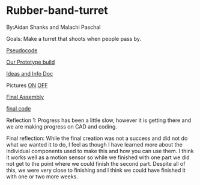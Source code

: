 # Rubber-band-turret
By:Aidan Shanks and Malachi Paschal

Goals:
Make a turret that shoots when people pass by.

[Pseudocode](https://github.com/Ashanks70/Rubber-band-turret/blob/da9d127c12a90a106d766b24e5019cd8b1f7e316/pseudocode#)

[Our Prototype build](https://cvilleschools.onshape.com/documents/0c580a67f37cedab4787cb5b/w/3adaea760dfe60e670bdba07/e/58ff7b08b551ae91478b5c9e)

[Ideas and Info Doc](https://docs.google.com/document/d/1VParREB_qOxd4Y_FFzxo0lPHNGly_q6GpeWBOjWirfw/edit)


Pictures
[ON](ON.jpg)
[OFF](OFF.jpg)

[Final Assembly](https://cvilleschools.onshape.com/documents/0c580a67f37cedab4787cb5b/w/3adaea760dfe60e670bdba07/e/58ff7b08b551ae91478b5c9e)



[final code](https://github.com/Ashanks70/Rubber-band-turret/blob/8b673aee54401963cd32de4e2f3482e0afa54f7d/Final%20code)


Reflection 1:
Progress has been a little slow, however it is getting there and we are making progress on CAD and coding.



Final reflection: While the final creation was not a success and did not do what we wanted it to do, I feel as though I have learned more about the individual components used to make this and how you can use them. I think it works well as a motion sensor so while we finished with one part we did not get to the point where we could finish the second part. Despite all of this, we were very close to finishing and I think we could have finished it with one or two more weeks.
